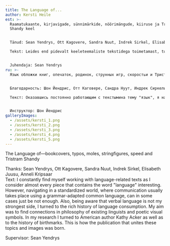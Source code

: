 ```yaml
---
title: The Language of...
author: Kersti Heile
est: >-
  Raamatukaante, kirjavigade, sünnimärkide, nöörimängude, kiiruse ja Tristram
  Shandy keel


  Tänud: Sean Yendrys, Ott Kagovere, Sandra Nuut, Indrek Sirkel, Elisabeth Juusu, Anneli Kripsaar\

  Tekst: Leides end pidevalt keeleteemaliste tekstidega toimetamast, tundus pea iga sõna “keel” sisaldav kirjatükk mulle huvitav. Navigeerides standardiseeritud maailmas, kus kommunikatsioon toimub tavaliselt grammatikaga kohandatud tavakeele abil, pole see mingitel juhtudel siiski piisav. erbaalne keelekasutus pole minu tugevaim külg ja seetõttu pöördusin keele tarbimise rikkaliku ajaloo poole. Otsin seoseid juba nii olemasolevate keeleteadlaste filosoofiast kui ka poeetilistest visuaalsetest sümbolitest. Kogumikku koostades pöördusin nii ameerika autori Kathy Ackeri kui ka sünnimärkide tähenduse ajaloo poole, millest sündis kõike seda ühendav piltide ning tekstide kogumik.


  Juhendaja: Sean Yendrys
ru: >-
  Язык обложки книг, опечаток, родинок, струнных игр, скоростьи и Тристрам Шенди


  Благодарность: Шон Йендрис, Отт Каговере, Сандра Нуут, Индрек Сиркель, Элизабет Юусу, Аннели Крипсаар\

  Текст: Оказавшись постоянно работающим с текстымина тему "язык", я нашлапочти каждый фрагментссловам«язык» интересным. Однако навигации по стандартизированному миру, где общение обычно происходит с использованием адаптированного к грамматике общего языка, не достаточно. Вербальное использование языка не является моей сильной стороной, поэтому я обратился к богатой истории использования языка. Я ищу связи от философии существующих лингвистов, а также от поэтических визуальных символов. При составлении сборника я обратился как к американской писательнице Кэти Акер, так и к истории значения родимых пятен, в результате чего была собрана коллекция изображений и текстов, которые объединяют все это.


  Инструктор: Шон Йендрис
galleryImages:
  - /assets/kersti_1.png
  - /assets/kersti_2.png
  - /assets/kersti_3.png
  - /assets/kersti_4.png
  - /assets/kersti_5.png
---
```

The Language of—bookcovers, typos, moles, stringfigures, speed and Tristram Shandy

Thanks: Sean Yendrys, Ott Kagovere, Sandra Nuut, Indrek Sirkel, Elisabeth Juusu, Anneli Kripsaar\
Text: I constantly find myself working with language-related texts as I consider almost every piece that contains the word "language" interesting. However, navigating in a standardized world, where communication usually takes place using a grammar-adapted common language, can in some cases just be not enough. Also, being aware that verbal language is not my strongest side, I turned to the rich history of language consumption. My aim was to find connections in philosophy of existing linguists and poetic visual symbols. In my research I turned to American author Kathy Acker as well as to the history of birthmarks. This is how the publication that unites these topics and images was born.

Supervisor: Sean Yendrys